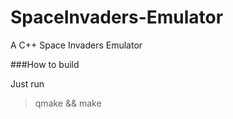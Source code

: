 # SpaceInvaders-Emulator

A C++ Space Invaders Emulator

###How to build
 
Just run 
> qmake && make
